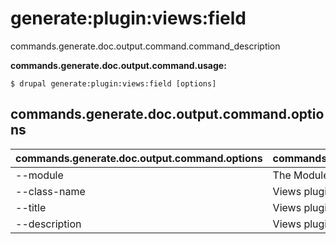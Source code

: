 # generate:plugin:views:field
commands.generate.doc.output.command.command_description

**commands.generate.doc.output.command.usage:**
```
$ drupal generate:plugin:views:field [options] 
```

## commands.generate.doc.output.command.options
commands.generate.doc.output.command.options | commands.generate.doc.output.command.details
-------|-------------
--module | The Module name.
--class-name | Views plugin field class name
--title | Views plugin field title
--description | Views plugin field description

